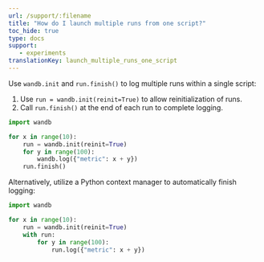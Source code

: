 ```yaml
---
url: /support/:filename
title: "How do I launch multiple runs from one script?"
toc_hide: true
type: docs
support:
   - experiments
translationKey: launch_multiple_runs_one_script
---
```

Use `wandb.init` and `run.finish()` to log multiple runs within a single script:

1. Use `run = wandb.init(reinit=True)` to allow reinitialization of runs.
2. Call `run.finish()` at the end of each run to complete logging.

```python
import wandb

for x in range(10):
    run = wandb.init(reinit=True)
    for y in range(100):
        wandb.log({"metric": x + y})
    run.finish()
```

Alternatively, utilize a Python context manager to automatically finish logging:

```python
import wandb

for x in range(10):
    run = wandb.init(reinit=True)
    with run:
        for y in range(100):
            run.log({"metric": x + y})
```